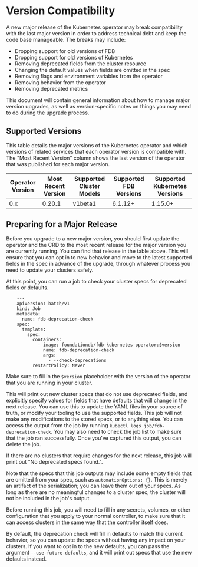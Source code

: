 # Version Compatibility

A new major release of the Kubernetes operator may break compatibility with the
last major version in order to address technical debt and keep the code base
manageable. The breaks may include:

* Dropping support for old versions of FDB
* Dropping support for old versions of Kubernetes
* Removing deprecated fields from the cluster resource
* Changing the default values when fields are omitted in the spec
* Removing flags and environment variables from the operator
* Removing behavior from the operator
* Removing deprecated metrics

This document will contain general information about how to manage major version
upgrades, as well as version-specific notes on things you may need to do during
the upgrade process.

## Supported Versions

This table details the major versions of the Kubernetes operator and which
versions of related services that each operator version is compatible with. The
"Most Recent Version" column shows the last version of the operator that was
published for each major version.

| Operator Version  | Most Recent Version | Supported Cluster Models  | Supported FDB Versions  | Supported Kubernetes Versions |
| ----------------- | ------------------- | ------------------------- | ----------------------- | ----------------------------- |
| 0.x               | 0.20.1              | v1beta1                   | 6.1.12+                 | 1.15.0+                       |

## Preparing for a Major Release

Before you upgrade to a new major version, you should first update the operator
and the CRD to the most recent release for the major version you are currently
running. You can find that release in the table above. This will ensure that you
can opt in to new behavior and move to the latest supported fields in the spec
in advance of the upgrade, through whatever process you need to update your
clusters safely.

At this point, you can run a job to check your cluster specs for deprecated
fields or defaults. 

		---
		apiVersion: batch/v1
		kind: Job
		metadata:
		  name: fdb-deprecation-check
		spec:
		  template:
		    spec:
		      containers:
		        - image: foundationdb/fdb-kubernetes-operator:$version
		          name: fdb-deprecation-check
		          args:
		            - --check-deprecations
		      restartPolicy: Never

Make sure to fill in the `$version` placeholder with the version of the operator
that you are running in your cluster.

This will print out new cluster specs that do not use deprecated fields, and
explicitly specify values for fields that have defaults that will change in the
next release. You can use this to update the YAML files in your source of truth,
or modify your tooling to use the supported fields. This job will not make any
modifications to the stored specs, or to anything else. You can access the
output from the job by running `kubectl logs job/fdb-deprecation-check`. You
may also need to check the job list to make sure that the job ran successfully.
Once you've captured this output, you can delete the job.

If there are no clusters that require changes for the next release, this job
will print out "No deprecated specs found.".

Note that the specs that this job outputs may include some empty fields that
are omitted from your spec, such as `automationOptions: {}`. This is merely an
artifact of the serialization; you can leave them out of your specs. As long as
there are no meaningful changes to a cluster spec, the cluster will not be
included in the job's output.

Before running this job, you will need to fill in any secrets, volumes, or other
configuration that you apply to your normal controller, to make sure that it
can access clusters in the same way that the controller itself does.

By default, the deprecation check will fill in defaults to match the current
behavior, so you can update the specs without having any impact on your
clusters. If you want to opt in to the new defaults, you can pass the argument
`--use-future-defaults`, and it will print out specs that use the new defaults
instead.